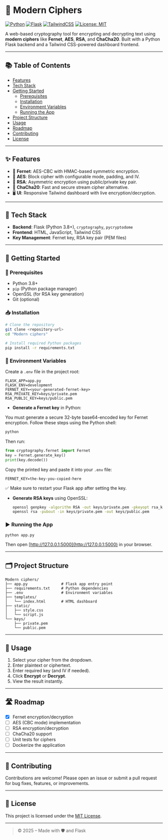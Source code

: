 # 🔐 Modern Ciphers

[![Python](https://img.shields.io/badge/Python-3.8+-blue.svg)](https://www.python.org/)
[![Flask](https://img.shields.io/badge/Backend-Flask-green.svg)](https://flask.palletsprojects.com/)
[![TailwindCSS](https://img.shields.io/badge/Frontend-TailwindCSS-blueviolet)](https://tailwindcss.com/)
[![License: MIT](https://img.shields.io/badge/License-MIT-yellow.svg)](https://opensource.org/licenses/MIT)

A web-based cryptography tool for encrypting and decrypting text using **modern ciphers** like **Fernet**, **AES**, **RSA**, and **ChaCha20**. Built with a Python Flask backend and a Tailwind CSS-powered dashboard frontend.

---

## 📚 Table of Contents

- [Features](#features)
- [Tech Stack](#tech-stack)
- [Getting Started](#getting-started)
  - [Prerequisites](#prerequisites)
  - [Installation](#installation)
  - [Environment Variables](#environment-variables)
  - [Running the App](#running-the-app)
- [Project Structure](#project-structure)
- [Usage](#usage)
- [Roadmap](#roadmap)
- [Contributing](#contributing)
- [License](#license)

---

## ✨ Features

- 🔐 **Fernet**: AES-CBC with HMAC-based symmetric encryption.
- 🔐 **AES**: Block cipher with configurable mode, padding, and IV.
- 🔐 **RSA**: Asymmetric encryption using public/private key pair.
- 🔐 **ChaCha20**: Fast and secure stream cipher alternative.
- 🖥️ **UI**: Responsive Tailwind dashboard with live encryption/decryption.

---

## 🧰 Tech Stack

- **Backend**: Flask (Python 3.8+), `cryptography`, `pycryptodome`
- **Frontend**: HTML, JavaScript, Tailwind CSS
- **Key Management**: Fernet key, RSA key pair (PEM files)

---

## 🚀 Getting Started

### 🔧 Prerequisites

- Python 3.8+
- `pip` (Python package manager)
- OpenSSL (for RSA key generation)
- Git (optional)

### 📥 Installation

```bash
# Clone the repository
git clone <repository-url>
cd "Modern ciphers"

# Install required Python packages
pip install -r requirements.txt
```

### 🔐 Environment Variables

Create a `.env` file in the project root:

```env
FLASK_APP=app.py
FLASK_ENV=development
FERNET_KEY=<your-generated-fernet-key>
RSA_PRIVATE_KEY=keys/private.pem
RSA_PUBLIC_KEY=keys/public.pem
```

- **Generate a Fernet key** in Python:

You must generate a secure 32-byte base64-encoded key for Fernet encryption. Follow these steps using the Python shell:

```bash
python
```

Then run:

```python
from cryptography.fernet import Fernet
key = Fernet.generate_key()
print(key.decode())
```

Copy the printed key and paste it into your `.env` file:

```env
FERNET_KEY=the-key-you-copied-here
```

✅ Make sure to restart your Flask app after setting the key.

- **Generate RSA keys** using OpenSSL:
  ```bash
  openssl genpkey -algorithm RSA -out keys/private.pem -pkeyopt rsa_keygen_bits:2048
  openssl rsa -pubout -in keys/private.pem -out keys/public.pem
  ```

### ▶️ Running the App

```bash
python app.py
```

Then open [http://127.0.0.1:5000](http://127.0.0.1:5000) in your browser.

---

## 🗂️ Project Structure

```
Modern ciphers/
├── app.py               # Flask app entry point
├── requirements.txt     # Python dependencies
├── .env                 # Environment variables
├── templates/
│   └── index.html       # HTML dashboard
├── static/
│   ├── style.css
│   └── script.js
└── keys/
    ├── private.pem
    └── public.pem
```

---

## 🧪 Usage

1. Select your cipher from the dropdown.
2. Enter plaintext or ciphertext.
3. Enter required key (and IV if needed).
4. Click **Encrypt** or **Decrypt**.
5. View the result instantly.

---

## 🛣️ Roadmap

- [x] Fernet encryption/decryption
- [ ] AES (CBC mode) implementation
- [ ] RSA encryption/decryption
- [ ] ChaCha20 support
- [ ] Unit tests for ciphers
- [ ] Dockerize the application

---

## 🤝 Contributing

Contributions are welcome! Please open an issue or submit a pull request for bug fixes, features, or improvements.

---

## 📄 License

This project is licensed under the [MIT License](LICENSE).

---

> © 2025 – Made with 🛡️ and Flask
